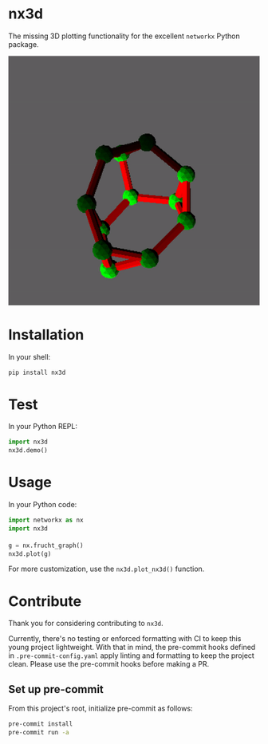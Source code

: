 # nx3d

The missing 3D plotting functionality for the excellent `networkx` Python package.

![frucht graph](./data/frucht.gif)

# Installation
In your shell:
```sh
pip install nx3d
```

# Test
In your Python REPL:
```python
import nx3d
nx3d.demo()
```

# Usage
In your Python code:
```python
import networkx as nx
import nx3d

g = nx.frucht_graph()
nx3d.plot(g)
```

For more customization, use the `nx3d.plot_nx3d()` function.

# Contribute
Thank you for considering contributing to `nx3d`.

Currently, there's no testing or enforced formatting with CI to keep this young project lightweight.
With that in mind, the pre-commit hooks defined in `.pre-commit-config.yaml` apply linting and formatting to keep the
project clean. Please use the pre-commit hooks before making a PR.

## Set up pre-commit
From this project's root, initialize pre-commit as follows:

```sh
pre-commit install
pre-commit run -a
```
